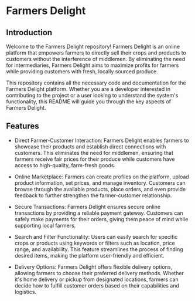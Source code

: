 # Farmers Delight
## Introduction
Welcome to the Farmers Delight repository! Farmers Delight is an online platform that empowers farmers to directly sell their crops and products to customers without the interference of middlemen. By eliminating the need for intermediaries, Farmers Delight aims to maximize profits for farmers while providing customers with fresh, locally sourced produce.

This repository contains all the necessary code and documentation for the Farmers Delight platform. Whether you are a developer interested in contributing to the project or a user looking to understand the system's functionality, this README will guide you through the key aspects of Farmers Delight.

## Features
- Direct Farmer-Customer Interaction: Farmers Delight enables farmers to showcase their products and establish direct connections with customers. This eliminates the need for middlemen, ensuring that farmers receive fair prices for their produce while customers have access to high-quality, farm-fresh goods.

- Online Marketplace: Farmers can create profiles on the platform, upload product information, set prices, and manage inventory. Customers can browse through the available products, place orders, and even provide feedback to further strengthen the farmer-customer relationship.

- Secure Transactions: Farmers Delight ensures secure online transactions by providing a reliable payment gateway. Customers can safely make payments for their orders, giving them peace of mind while supporting local farmers.

- Search and Filter Functionality: Users can easily search for specific crops or products using keywords or filters such as location, price range, and availability. This feature streamlines the process of finding desired items, making the platform user-friendly and efficient.

- Delivery Options: Farmers Delight offers flexible delivery options, allowing farmers to choose their preferred delivery methods. Whether it's home delivery or pickup from designated locations, farmers can decide how to fulfill customer orders based on their capabilities and logistics.
